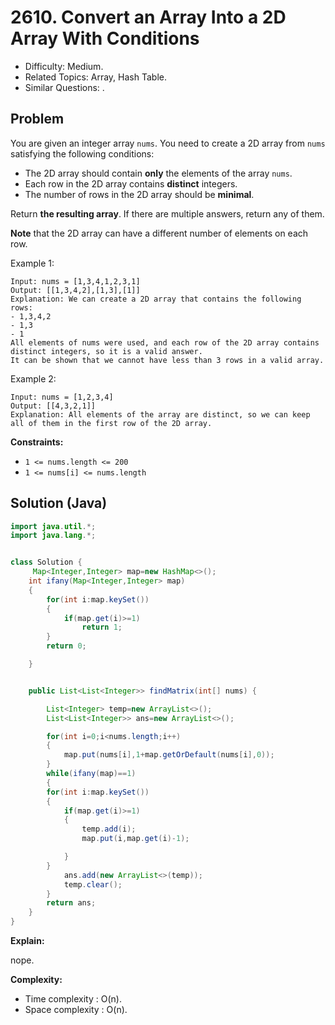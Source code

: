 # 2610. Convert an Array Into a 2D Array With Conditions

- Difficulty: Medium.
- Related Topics: Array, Hash Table.
- Similar Questions: .

## Problem

You are given an integer array `nums`. You need to create a 2D array from `nums` satisfying the following conditions:

- The 2D array should contain **only** the elements of the array `nums`.
- Each row in the 2D array contains **distinct** integers.
- The number of rows in the 2D array should be **minimal**.

Return **the resulting array**. If there are multiple answers, return any of them.

**Note** that the 2D array can have a different number of elements on each row.

Example 1:

```
Input: nums = [1,3,4,1,2,3,1]
Output: [[1,3,4,2],[1,3],[1]]
Explanation: We can create a 2D array that contains the following rows:
- 1,3,4,2
- 1,3
- 1
All elements of nums were used, and each row of the 2D array contains distinct integers, so it is a valid answer.
It can be shown that we cannot have less than 3 rows in a valid array.
```

Example 2:

```
Input: nums = [1,2,3,4]
Output: [[4,3,2,1]]
Explanation: All elements of the array are distinct, so we can keep all of them in the first row of the 2D array.
```

**Constraints:**

- `1 <= nums.length <= 200`
- `1 <= nums[i] <= nums.length`

## Solution (Java)

```java
import java.util.*;
import java.lang.*;


class Solution {
     Map<Integer,Integer> map=new HashMap<>();
    int ifany(Map<Integer,Integer> map)
    {
        for(int i:map.keySet())
        {
            if(map.get(i)>=1)
                return 1;
        }
        return 0;

    }


    public List<List<Integer>> findMatrix(int[] nums) {

        List<Integer> temp=new ArrayList<>();
        List<List<Integer>> ans=new ArrayList<>();

        for(int i=0;i<nums.length;i++)
        {
            map.put(nums[i],1+map.getOrDefault(nums[i],0));
        }
        while(ifany(map)==1)
        {
        for(int i:map.keySet())
        {
            if(map.get(i)>=1)
            {
                temp.add(i);
                map.put(i,map.get(i)-1);

            }
        }
            ans.add(new ArrayList<>(temp));
            temp.clear();
        }
        return ans;
    }
}
```

**Explain:**

nope.

**Complexity:**

- Time complexity : O(n).
- Space complexity : O(n).
